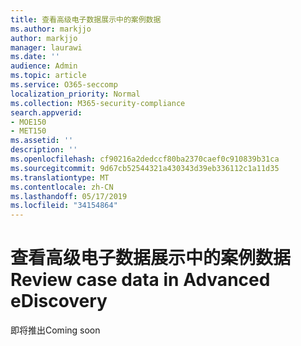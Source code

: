 ```yaml
---
title: 查看高级电子数据展示中的案例数据
ms.author: markjjo
author: markjjo
manager: laurawi
ms.date: ''
audience: Admin
ms.topic: article
ms.service: O365-seccomp
localization_priority: Normal
ms.collection: M365-security-compliance
search.appverid:
- MOE150
- MET150
ms.assetid: ''
description: ''
ms.openlocfilehash: cf90216a2dedccf80ba2370caef0c910839b31ca
ms.sourcegitcommit: 9d67cb52544321a430343d39eb336112c1a11d35
ms.translationtype: MT
ms.contentlocale: zh-CN
ms.lasthandoff: 05/17/2019
ms.locfileid: "34154864"
---
```

# <a name="review-case-data-in-advanced-ediscovery"></a><span data-ttu-id="01567-102">查看高级电子数据展示中的案例数据</span><span class="sxs-lookup"><span data-stu-id="01567-102">Review case data in Advanced eDiscovery</span></span>


<span data-ttu-id="01567-103">即将推出</span><span class="sxs-lookup"><span data-stu-id="01567-103">Coming soon</span></span>